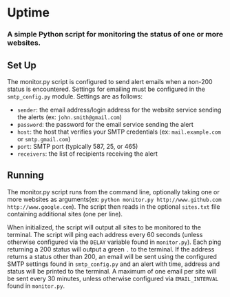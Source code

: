 # Uptime
### A simple Python script for monitoring the status of one or more websites.

## Set Up
The monitor.py script is configured to send alert emails when a non-200 status is encountered. Settings for emailing must be configured in the `smtp_config.py` module. Settings are as follows:

- `sender`: the email address/login address for the website service sending the alerts (ex: `john.smith@gmail.com`)
- `password`: the password for the email service sending the alert
- `host`: the host that verifies your SMTP credentials (ex: `mail.example.com` or `smtp.gmail.com`)
- `port`: SMTP port (typically 587, 25, or 465)
- `receivers`: the list of recipients receiving the alert

## Running
The monitor.py script runs from the command line, optionally taking one or more websites as arguments(ex: `python monitor.py http://www.github.com http://www.google.com`). The script then reads in the optional `sites.txt` file containing additional sites (one per line).

When initialized, the script will output all sites to be monitored to the terminal. The script will ping each address every 60 seconds (unless otherwise configured via the `DELAY` variable found in `monitor.py`). Each ping returning a 200 status will output a green `.` to the terminal. If the address returns a status other than 200, an email will be sent using the configured SMTP settings found in `smtp_config.py` and an alert with time, address and status will be printed to the terminal. A maximum of one email per site will be sent every 30 minutes, unless otherwise configured via `EMAIL_INTERVAL` found in `monitor.py`.
